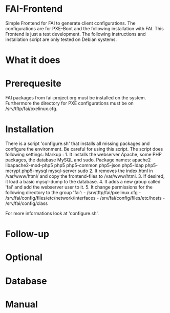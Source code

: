 # FAI-Frontend
Simple Frontend for FAI to generate client configurations. The configurations are for PXE-Boot and the following installation with FAI.
This Frontend is just a test development.
The following instructions and installation script are only tested on Debian systems.

# What it does

# Prerequesite
FAI packages from fai-project.org must be installed on the system. Furthermore the directory for PXE configurations must be on /srv/tftp/fai/pxelinux.cfg.

# Installation
There is a script 'configure.sh' that installs all missing packages and configure the environment. Be careful for using this script. 
The script does following settings:
Markup : 1. It installs the webserver Apache, some PHP packages, the database MySQL and sudo.
    Package names: apache2 libapache2-mod-php5 php5 php5-common php5-json php5-ldap php5-mcrypt php5-mysql mysql-server sudo
2. It removes the index.html in /var/www/html/ and copy the frontend-files to /var/www/html.
3. If desired, it load a basic mysql-dump to the database.
4. It adds a new group called 'fai' and add the webserver user to it.
5. It change permissions for the following directory to the group 'fai':
    - /srv/tftp/fai/pxelinux.cfg
    - /srv/fai/config/files/etc/network/interfaces
    - /srv/fai/config/files/etc/hosts
    - /srv/fai/config/class
    
For more informations look at 'configure.sh'.

# Follow-up

# Optional

# Database 

# Manual

